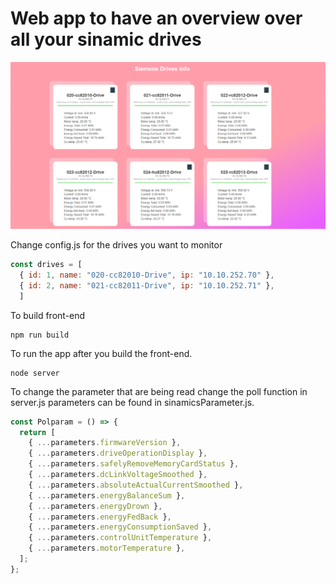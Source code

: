 # Web app to have an overview over all your sinamic drives

![printscreen](https://github.com/RV1989/sinamics-monitoring/blob/master/printscreens/printscreen.png)

Change config.js for the drives you want to monitor

```javascript
const drives = [
  { id: 1, name: "020-cc82010-Drive", ip: "10.10.252.70" },
  { id: 2, name: "021-cc82011-Drive", ip: "10.10.252.71" },
  ]
```

To build front-end 
```
npm run build
```

To run the app after you build the front-end.

```
node server
```

To change the parameter that are being read change the poll function in server.js
parameters can be found in sinamicsParameter.js.
```javascript
const Polparam = () => {
  return [
    { ...parameters.firmwareVersion },
    { ...parameters.driveOperationDisplay },
    { ...parameters.safelyRemoveMemoryCardStatus },
    { ...parameters.dcLinkVoltageSmoothed },
    { ...parameters.absoluteActualCurrentSmoothed },
    { ...parameters.energyBalanceSum },
    { ...parameters.energyDrown },
    { ...parameters.energyFedBack },
    { ...parameters.energyConsumptionSaved },
    { ...parameters.controlUnitTemperature },
    { ...parameters.motorTemperature },
  ];
};
```
